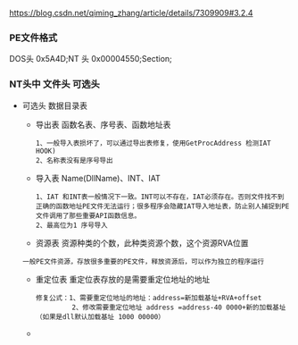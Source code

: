 https://blog.csdn.net/qiming_zhang/article/details/7309909#3.2.4

### PE文件格式
DOS头 0x5A4D;NT 头 0x00004550;Section;

### NT头中 文件头  可选头


- 可选头 数据目录表
  - 导出表
    函数名表、序号表、函数地址表  
    ```
    1、一般导入表损坏了，可以通过导出表修复，使用GetProcAddress 检测IAT HOOK)
    2、名称表没有是序号导出
    ```
    
  - 导入表
    Name(DllName)、INT、IAT
    ```
    1、IAT 和INT表一般情况下一致。INT可以不存在，IAT必须存在。否则文件找不到正确的函数地址PE文件无法运行；很多程序会隐藏IAT导入地址表，防止别人捕捉到PE文件调用了那些重要API函数信息。
    2、最高位为1 序号导入
    ```
  - 资源表
   资源种类的个数，此种类资源个数，这个资源RVA位置
   ```
   一般PE文件资源，存放很多重要的PE文件，释放资源后，可以作为独立的程序运行
   ```

  - 重定位表
    重定位表存放的是需要重定位地址的地址
    ```
    修复公式：1、需要重定位地址的地址：address=新加载基址+RVA+offset
             2、修改需要重定位地址 address =address-40 0000+新的加载基址 （如果是dll默认加载基址 1000 00000）
    ```
  - 
